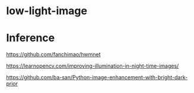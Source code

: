 # low-light-image

# Inference
https://github.com/fanchimao/hwmnet

https://learnopencv.com/improving-illumination-in-night-time-images/

https://github.com/ba-san/Python-image-enhancement-with-bright-dark-prior
